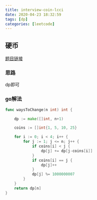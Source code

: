 ```yaml
---
title: interview-coin-lcci
date: 2020-04-23 18:32:59
tags: [dp]
categories: [leetcode]
---
```


## 硬币

[题目链接](https://leetcode-cn.com/problems/coin-lcci/) 

### 思路
dp即可

### go解法

```go
func waysToChange(n int) int {

	dp := make([]int, n+1)

	coins := []int{1, 5, 10, 25}

	for i := 0; i < 4; i++ {
		for j := 1; j <= n; j++ {
			if coins[i] < j {
				dp[j] += dp[j-coins[i]]
			}
			if coins[i] == j {
				dp[j]++
			}
			dp[j] %= 1000000007
		}
	}
	return dp[n]
}

```



